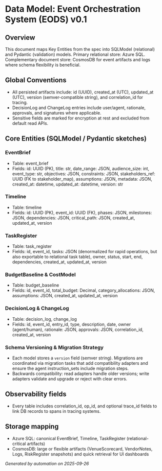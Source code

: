 # Data Model: Event Orchestration System (EODS) v0.1

## Overview
This document maps Key Entities from the spec into SQLModel (relational) and Pydantic (validation) models. Primary relational store: Azure SQL. Complementary document store: CosmosDB for event artifacts and logs where schema flexibility is beneficial.

## Global Conventions
- All persisted artifacts include: id (UUID), created_at (UTC), updated_at (UTC), version (semver-compatible string), and correlation_id for tracing.
- DecisionLog and ChangeLog entries include user/agent, rationale, approvals, and signatures where applicable.
- Sensitive fields are marked for encryption at rest and excluded from default read APIs.

## Core Entities (SQLModel / Pydantic sketches)

### EventBrief
- Table: event_brief
- Fields: id: UUID (PK), title: str, date_range: JSON, audience_size: int, event_type: str, objectives: JSON, constraints: JSON, stakeholders_ref: UUID (FK to stakeholder_map), assumptions: JSON, metadata: JSON, created_at: datetime, updated_at: datetime, version: str

### Timeline
- Table: timeline
- Fields: id: UUID (PK), event_id: UUID (FK), phases: JSON, milestones: JSON, dependencies: JSON, critical_path: JSON, created_at, updated_at, version

### TaskRegister
- Table: task_register
- Fields: id, event_id, tasks: JSON (denormalized for rapid operations, but also exportable to relational task table), owner, status, start, end, dependencies, created_at, updated_at, version

### BudgetBaseline & CostModel
- Table: budget_baseline
- Fields: id, event_id, total_budget: Decimal, category_allocations: JSON, assumptions: JSON, created_at, updated_at, version

### DecisionLog & ChangeLog
- Table: decision_log, change_log
- Fields: id, event_id, entry_id, type, description, date, owner (agent/human), rationale: JSON, approvals: JSON, correlation_id, created_at, version

### Schema Versioning & Migration Strategy
- Each model stores a `version` field (semver string). Migrations are coordinated via migration tasks that add compatibility adapters and ensure the agent instruction_sets include migration steps.
- Backwards compatibility: read adapters handle older versions; write adapters validate and upgrade or reject with clear errors.

## Observability fields
- Every table includes correlation_id, op_id, and optional trace_id fields to link DB records to spans in tracing systems.

## Storage mapping
- Azure SQL: canonical EventBrief, Timeline, TaskRegister (relational-critical artifacts)
- CosmosDB: large or flexible artifacts (VenueScorecard, VendorNotes, Logs, RiskRegister snapshots) and quick retrieval for UI dashboards

*Generated by automation on 2025-09-26*
